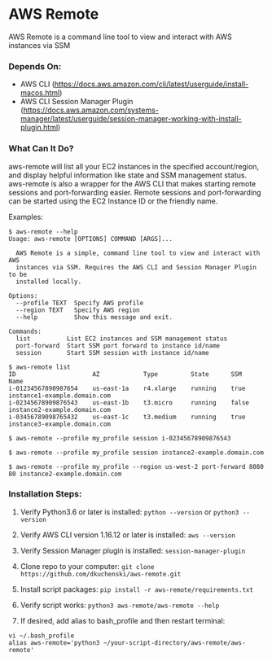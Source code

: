 # AWS Remote
AWS Remote is a command line tool to view and interact with AWS instances via SSM

### Depends On:
- AWS CLI (https://docs.aws.amazon.com/cli/latest/userguide/install-macos.html)
- AWS CLI Session Manager Plugin (https://docs.aws.amazon.com/systems-manager/latest/userguide/session-manager-working-with-install-plugin.html)

### What Can It Do?
aws-remote will list all your EC2 instances in the specified account/region, and display helpful information like state and SSM management status. aws-remote is also a wrapper for the AWS CLI that makes starting remote sessions and port-forwarding easier. Remote sessions and port-forwarding can be started using the EC2 Instance ID or the friendly name.

Examples:

```
$ aws-remote --help
Usage: aws-remote [OPTIONS] COMMAND [ARGS]...

  AWS Remote is a simple, command line tool to view and interact with AWS
  instances via SSM. Requires the AWS CLI and Session Manager Plugin to be
  installed locally.

Options:
  --profile TEXT  Specify AWS profile
  --region TEXT   Specify AWS region
  --help          Show this message and exit.

Commands:
  list          List EC2 instances and SSM management status
  port-forward  Start SSM port forward to instance id/name
  session       Start SSM session with instance id/name

$ aws-remote list
ID                     AZ            Type         State      SSM     Name         
i-01234567890987654    us-east-1a    r4.xlarge    running    true    instance1-example.domain.com
i-02345678909876543    us-east-1b    t3.micro     running    false   instance2-example.domain.com       
i-03456789098765432    us-east-1c    t3.medium    running    true    instance3-example.domain.com

$ aws-remote --profile my_profile session i-02345678909876543

$ aws-remote --profile my_profile session instance2-example.domain.com

$ aws-remote --profile my_profile --region us-west-2 port-forward 8080 80 instance2-example.domain.com
```

### Installation Steps:
1. Verify Python3.6 or later is installed:
`python --version` or `python3 --version`

3. Verify AWS CLI version 1.16.12 or later is installed:
`aws --version `

4. Verify Session Manager plugin is installed:
`session-manager-plugin`

4. Clone repo to your computer: `git clone https://github.com/dkuchenski/aws-remote.git`

2. Install script packages:
`pip install -r aws-remote/requirements.txt`

5. Verify script works: 
`python3 aws-remote/aws-remote --help`

6. If desired, add alias to bash_profile and then restart terminal:
```
vi ~/.bash_profile
alias aws-remote='python3 ~/your-script-directory/aws-remote/aws-remote'
```
